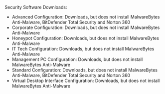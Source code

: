 Security Software Downloads:

- Advanced Configuration: Downloads, but does not install MalwareBytes Anti-Malware, BitDefender Total Security and Norton 360
- Corporate Configuration: Downloads, but does not install MalwareBytes Anti-Malware
- Honeypot Configuration: Downloads, but does not install MalwareBytes Anti-Malware
- IT Tech Configuration: Downloads, but does not install MalwareBytes Anti-Malware
- Management PC Configuration: Downloads, but does not install MalwareBytes Anti-Malware
- Standard Configuration: Downloads, but does not install MalwareBytes Anti-Malware, BitDefender Total Security and Norton 360
- Virtual Desktop Interface Configuration: Downloads, but does not install MalwareBytes Anti-Malware
